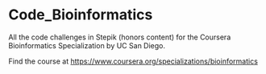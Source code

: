 # Code_Bioinformatics
All the code challenges in Stepik (honors content) for the Coursera Bioinformatics Specialization by UC San Diego.

Find the course at https://www.coursera.org/specializations/bioinformatics
